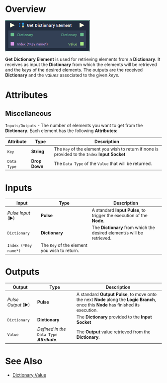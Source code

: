 # Overview

![The Get Dictionary Element Node.](../../.gitbook/assets/get-dictionary-element.png)

**Get Dictionary Element** is used for retrieving elements from a **Dictionary**. It receives as input the **Dictionary** from which the elements will be retrieved and the _keys_ of the desired elements. The outputs are the received **Dictionary** and the _values_ associated to the given _keys_. 

# Attributes
## Miscellaneous

`Inputs/Outputs` - The number of elements you want to get from the **Dictionary**. Each element has the following **Attributes**:

|Attribute|Type|Description|
|---|---|---|
|`Key`| **String** | The `Key` of the element you wish to return if none is provided to the `Index` **Input** **Socket** |
|`Data Type`| **Drop Down** | The `Data Type` of the `Value` that will be returned.|

# Inputs

|Input|Type|Description|
|---|---|---|
|*Pulse Input* (►)|**Pulse**|A standard **Input Pulse**, to trigger the execution of the **Node**.|
| `Dictionary`| **Dictionary** | The **Dictionary** from which the desired element/s will be retrieved.|
|`Index (*Key name*)`| The `Key` of the element you wish to return.|

# Outputs

|Output|Type|Description|
|---|---|---|
|*Pulse Output* (►)|**Pulse**|A standard **Output Pulse**, to move onto the next **Node** along the **Logic Branch**, once this **Node** has finished its execution.|
| `Dictionary`| **Dictionary** | The **Dictionary** provided to the **Input** **Socket**|
| `Value` | _Defined in the_ `Data Type` _**Attribute**_. | The **Output** value retrieved from the **Dictionary**. |
# See Also

* [Dictionary Value](dictionary-value.md)

